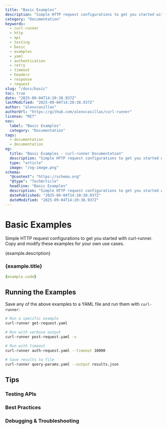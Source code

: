 ```yaml
---
title: "Basic Examples"
description: "Simple HTTP request configurations to get you started with curl-runner. Copy and modify these examples for your own use cases."
category: "Documentation"
keywords:
  - curl-runner
  - http
  - api
  - testing
  - basic
  - examples
  - yaml
  - authentication
  - retry
  - timeout
  - headers
  - response
  - request
slug: "/docs/basic"
toc: true
date: "2025-09-04T14:20:38.937Z"
lastModified: "2025-09-04T14:20:38.937Z"
author: "alexvcasillas"
authorUrl: "https://github.com/alexvcasillas/curl-runner"
license: "MIT"
nav:
  label: "Basic Examples"
  category: "Documentation"
tags:
  - documentation
  - documentation
og:
  title: "Basic Examples - curl-runner Documentation"
  description: "Simple HTTP request configurations to get you started with curl-runner. Copy and modify these examples for your own use cases."
  type: "article"
  image: "/og-image.png"
schema:
  "@context": "https://schema.org"
  "@type": "TechArticle"
  headline: "Basic Examples"
  description: "Simple HTTP request configurations to get you started with curl-runner. Copy and modify these examples for your own use cases."
  datePublished: "2025-09-04T14:20:38.937Z"
  dateModified: "2025-09-04T14:20:38.937Z"
---
```


# Basic Examples

Simple HTTP request configurations to get you started with curl-runner. Copy and modify these examples for your own use cases.

{example.description}

### {example.title}

```yaml
{example.code}
```

## Running the Examples

Save any of the above examples to a YAML file and run them with `curl-runner`:

```bash
# Run a specific example
curl-runner get-request.yaml

# Run with verbose output
curl-runner post-request.yaml -v

# Run with timeout
curl-runner auth-request.yaml --timeout 10000

# Save results to file
curl-runner query-params.yaml --output results.json
```

## Tips

### Testing APIs

### Best Practices

### Debugging & Troubleshooting
